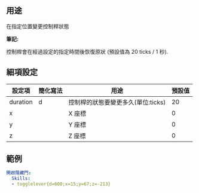 用途
----------------------

在指定位置變更控制桿狀態

**筆記:** 

控制桿會在經過設定的指定時間後恢復原狀 (預設值為 20 ticks / 1 秒).

細項設定
----------

| 設定項 | 簡化寫法 | 用途 | 預設值 |
|-----------|---------|-------------------------------------------------------------|---------------|
| duration  | d   | 控制桿的狀態要變更多久(單位:ticks) | 20|
| x | | X 座標 | 0 |
| y | | Y 座標 | 0 |
| z | | Z 座標 | 0 |

  

範例
--------
```yml
開啟隱藏門:
  Skills:
  - togglelever{d=600;x=15;y=67;z=-213}
```
